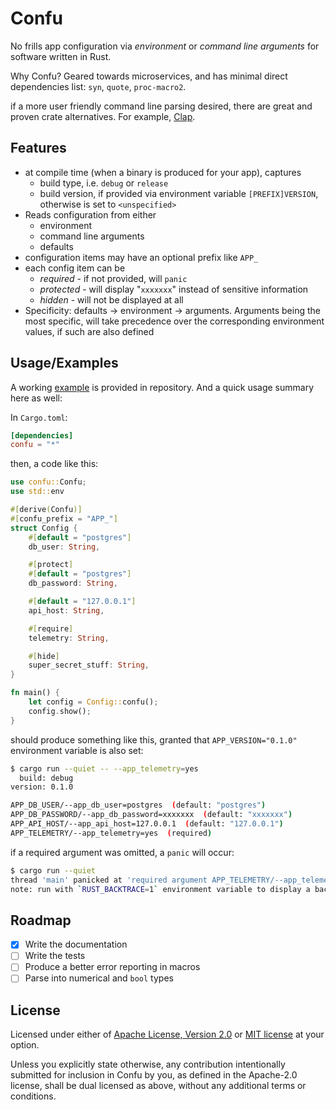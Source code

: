 
# Confu

No frills app configuration via *environment* or *command line arguments* for
software written in Rust.

Why Confu? Geared towards microservices, and has minimal direct dependencies
list: `syn`, `quote`, `proc-macro2`.

if a more user friendly command line parsing desired, there are great and
proven crate alternatives. For example, [Clap](https://lib.rs/crates/clap).

## Features

- at compile time (when a binary is produced for your app), captures
  - build type, i.e. `debug` or `release`
  - build version, if provided via environment variable `[PREFIX]VERSION`,
    otherwise is set to `<unspecified>`
- Reads configuration from either
  - environment
  - command line arguments
  - defaults
- configuration items may have an optional prefix like `APP_`
- each config item can be
  - *required* - if not provided, will `panic`
  - *protected* - will display "`xxxxxxx`" instead of sensitive information
  - *hidden* - will not be displayed at all
- Specificity: defaults -> environment -> arguments. Arguments being the most specific,
  will take precedence over the corresponding environment values, if such are also defined

## Usage/Examples

A working [example](https://github.com/izirku/confu/tree/main/examples/basic) is provided
in repository. And a quick usage summary here as well:

In `Cargo.toml`:

```toml
[dependencies]
confu = "*"
```

then, a code like this:

```rust
use confu::Confu;
use std::env

#[derive(Confu)]
#[confu_prefix = "APP_"]
struct Config {
    #[default = "postgres"]
    db_user: String,

    #[protect]
    #[default = "postgres"]
    db_password: String,

    #[default = "127.0.0.1"]
    api_host: String,

    #[require]
    telemetry: String,

    #[hide]
    super_secret_stuff: String,
}

fn main() {
    let config = Config::confu();
    config.show();
}
```

should produce something like this, granted that `APP_VERSION="0.1.0"`
environment variable is also set:

```bash
$ cargo run --quiet -- --app_telemetry=yes
  build: debug
version: 0.1.0

APP_DB_USER/--app_db_user=postgres  (default: "postgres")
APP_DB_PASSWORD/--app_db_password=xxxxxxx  (default: "xxxxxxx")
APP_API_HOST/--app_api_host=127.0.0.1  (default: "127.0.0.1")
APP_TELEMETRY/--app_telemetry=yes  (required)
```

if a required argument was omitted, a `panic` will occur:

```bash
$ cargo run --quiet
thread 'main' panicked at 'required argument APP_TELEMETRY/--app_telemetry was not provided.', examples\basic\src\config.rs:4:17
note: run with `RUST_BACKTRACE=1` environment variable to display a backtrace
```

## Roadmap

- [x] Write the documentation
- [ ] Write the tests
- [ ] Produce a better error reporting in macros
- [ ] Parse into numerical and `bool` types

## License

Licensed under either of [Apache License, Version 2.0](LICENSE-APACHE) or [MIT license](LICENSE-MIT) at your option.

Unless you explicitly state otherwise, any contribution intentionally submitted for inclusion in Confu by you, as defined in the Apache-2.0 license, shall be dual licensed as above, without any additional terms or conditions.
